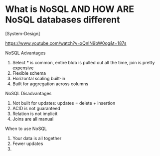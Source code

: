 # What is NoSQL AND HOW ARE NoSQL databases different
[System-Design]


https://www.youtube.com/watch?v=xQnIN9bW0og&t=187s

NoSQL Advantages
1) Select * is common, entire blob is pulled out all the time, join is pretty expensive
2) Flexible schema
3) Horizontal scaling built-in
4) Built for aggregation across columns

NoSQL Disadvantages
1) Not built for updates: updates = delete + insertion
2) ACID is not guaranteed
3) Relation is not implicit
4) Joins are all manual


When to use NoSQL
1) Your data is all together
2) Fewer updates
3) 
